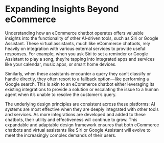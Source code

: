 # Expanding Insights Beyond eCommerce

Understanding how an eCommerce chatbot operates offers valuable insights into the functionality of other AI-driven tools, such as Siri or Google Assistant. These virtual assistants, much like eCommerce chatbots, rely heavily on integration with various external services to provide useful responses. For example, when you ask Siri to set a reminder or Google Assistant to play a song, they’re tapping into integrated apps and services like your calendar, music apps, or smart home devices.

Similarly, when these assistants encounter a query they can’t classify or handle directly, they often resort to a fallback option—like performing a Google search. This is akin to an eCommerce chatbot either leveraging its existing integrations to provide a solution or escalating the issue to a human agent when it’s unable to resolve the customer’s query.

The underlying design principles are consistent across these platforms: AI systems are most effective when they are deeply integrated with other tools and services. As more integrations are developed and added to these chatbots, their utility and effectiveness will continue to grow. This expandable and adaptable design framework ensures that both eCommerce chatbots and virtual assistants like Siri or Google Assistant will evolve to meet the increasingly complex demands of their users.
